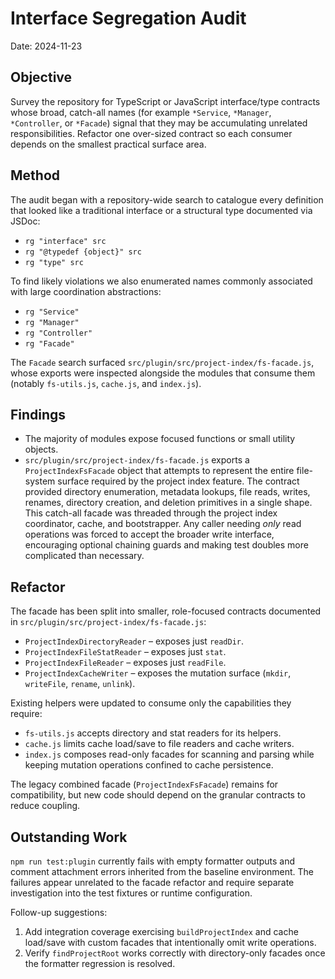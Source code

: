 # Interface Segregation Audit

Date: 2024-11-23

## Objective

Survey the repository for TypeScript or JavaScript interface/type contracts whose broad, catch-all names (for example `*Service`, `*Manager`, `*Controller`, or `*Facade`) signal that they may be accumulating unrelated responsibilities. Refactor one over-sized contract so each consumer depends on the smallest practical surface area.

## Method

The audit began with a repository-wide search to catalogue every definition that looked like a traditional interface or a structural type documented via JSDoc:

- `rg "interface" src`
- `rg "@typedef {object}" src`
- `rg "type" src`

To find likely violations we also enumerated names commonly associated with large coordination abstractions:

- `rg "Service"`
- `rg "Manager"`
- `rg "Controller"`
- `rg "Facade"`

The `Facade` search surfaced `src/plugin/src/project-index/fs-facade.js`, whose exports were inspected alongside the modules that consume them (notably `fs-utils.js`, `cache.js`, and `index.js`).

## Findings

- The majority of modules expose focused functions or small utility objects.
- `src/plugin/src/project-index/fs-facade.js` exports a `ProjectIndexFsFacade` object that attempts to represent the entire file-system surface required by the project index feature. The contract provided directory enumeration, metadata lookups, file reads, writes, renames, directory creation, and deletion primitives in a single shape. This catch-all facade was threaded through the project index coordinator, cache, and bootstrapper. Any caller needing *only* read operations was forced to accept the broader write interface, encouraging optional chaining guards and making test doubles more complicated than necessary.

## Refactor

The facade has been split into smaller, role-focused contracts documented in `src/plugin/src/project-index/fs-facade.js`:

- `ProjectIndexDirectoryReader` – exposes just `readDir`.
- `ProjectIndexFileStatReader` – exposes just `stat`.
- `ProjectIndexFileReader` – exposes just `readFile`.
- `ProjectIndexCacheWriter` – exposes the mutation surface (`mkdir`, `writeFile`, `rename`, `unlink`).

Existing helpers were updated to consume only the capabilities they require:

- `fs-utils.js` accepts directory and stat readers for its helpers.
- `cache.js` limits cache load/save to file readers and cache writers.
- `index.js` composes read-only facades for scanning and parsing while keeping mutation operations confined to cache persistence.

The legacy combined facade (`ProjectIndexFsFacade`) remains for compatibility, but new code should depend on the granular contracts to reduce coupling.

## Outstanding Work

`npm run test:plugin` currently fails with empty formatter outputs and comment attachment errors inherited from the baseline environment. The failures appear unrelated to the facade refactor and require separate investigation into the test fixtures or runtime configuration.

Follow-up suggestions:

1. Add integration coverage exercising `buildProjectIndex` and cache load/save with custom facades that intentionally omit write operations.
2. Verify `findProjectRoot` works correctly with directory-only facades once the formatter regression is resolved.
